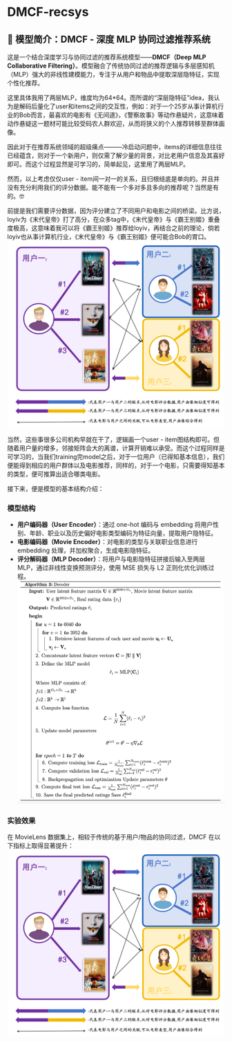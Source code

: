 # DMCF-recsys
## 📌 模型简介：DMCF - 深度 MLP 协同过滤推荐系统

这是一个结合深度学习与协同过滤的推荐系统模型——**DMCF（Deep MLP Collaborative Filtering）**。模型融合了传统协同过滤的推荐逻辑与多层感知机（MLP）强大的非线性建模能力，专注于从用户和物品中提取深层隐特征，实现个性化推荐。

这里具体我用了两层MLP，维度均为64*64。而所谓的“深层隐特征”idea，我认为是解码后量化了user和items之间的交互性，例如：对于一个25岁从事计算机行业的Bob而言，最喜欢的电影有《无间道》，《警察故事》等动作悬疑片，这意味着动作悬疑这一题材可能比较受码农人群欢迎，从而将狭义的个人推荐转移至群体画像。

因此对于在推荐系统领域的超级痛点———冷启动问题中，items的详细信息往往已经蕴含，则对于一个新用户，则仅需了解少量的背景，对比老用户信息及其喜好即可。而这个过程显然是可学习的，简单起见，这里用了两层MLP。

然而，以上考虑仅仅user - item间一对一的关系，且归根结底是单向的。并且并没有充分利用我们的评分数据。能不能有一个多对多且多向的推荐呢？当然是有的。🤓

前提是我们需要评分数据，因为评分建立了不同用户和电影之间的桥梁。比方说，loyiv为《末代皇帝》打了高分，在众多tag中，《末代皇帝》与《霸王别姬》重叠度极高，这意味着我可以将《霸王别姬》推荐给loyiv，再结合之前的理论，倘若loyiv也从事计算机行业，《末代皇帝》与《霸王别姬》便可能合Bob的胃口。
![用户与电影的关系](image/用户推荐.png)

当然，这些事很多公司机构早就在干了，逻辑画一个user - item图结构即可。但随着用户量的增多，邻接矩阵会大的离谱，计算开销难以承受。而这个过程同样是可学习的，当我们training完model之后，对于一位用户（已得知基本信息），我们便能得到相应的用户群体以及电影推荐，同样的，对于一个电影，只需要得知基本的类型，便可推算出适合哪类电影。

接下来，便是模型的基本结构介绍：

### 模型结构

- **用户编码器（User Encoder）**：通过 one-hot 编码与 embedding 将用户性别、年龄、职业以及历史偏好电影类型编码为特征向量，提取用户隐特征。
- **电影编码器（Movie Encoder）**：对电影的类型与关联职业信息进行 embedding 处理，并加权聚合，生成电影隐特征。
- **评分解码器（MLP Decoder）**：将用户与电影隐特征拼接后输入至两层 MLP，通过非线性变换预测评分，使用 MSE 损失与 L2 正则化优化训练过程。
![模型结构图](image/算法.png)
### 实验效果

在 MovieLens 数据集上，相较于传统的基于用户/物品的协同过滤，DMCF 在以下指标上取得显著提升：
![实验结果](image/用户推荐.png)





